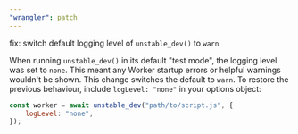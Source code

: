 ```yaml
---
"wrangler": patch
---
```


fix: switch default logging level of `unstable_dev()` to `warn`

When running `unstable_dev()` in its default "test mode", the logging level was set to `none`. This meant any Worker startup errors or helpful warnings wouldn't be shown. This change switches the default to `warn`. To restore the previous behaviour, include `logLevel: "none"` in your options object:

```js
const worker = await unstable_dev("path/to/script.js", {
	logLevel: "none",
});
```
